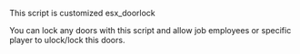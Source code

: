 This script is customized esx_doorlock

You can lock any doors with this script and allow job employees or specific player to ulock/lock this doors.
